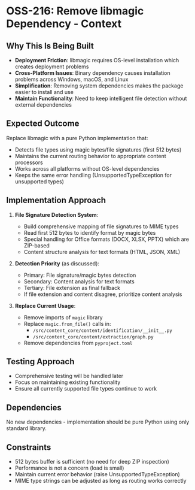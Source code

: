 # OSS-216: Remove libmagic Dependency - Context

## Why This Is Being Built

- **Deployment Friction**: libmagic requires OS-level installation which creates deployment problems
- **Cross-Platform Issues**: Binary dependency causes installation problems across Windows, macOS, and Linux
- **Simplification**: Removing system dependencies makes the package easier to install and use
- **Maintain Functionality**: Need to keep intelligent file detection without external dependencies

## Expected Outcome

Replace libmagic with a pure Python implementation that:
- Detects file types using magic bytes/file signatures (first 512 bytes)
- Maintains the current routing behavior to appropriate content processors
- Works across all platforms without OS-level dependencies
- Keeps the same error handling (UnsupportedTypeException for unsupported types)

## Implementation Approach

1. **File Signature Detection System**:
   - Build comprehensive mapping of file signatures to MIME types
   - Read first 512 bytes to identify format by magic bytes
   - Special handling for Office formats (DOCX, XLSX, PPTX) which are ZIP-based
   - Content structure analysis for text formats (HTML, JSON, XML)

2. **Detection Priority** (as discussed):
   - Primary: File signature/magic bytes detection
   - Secondary: Content analysis for text formats
   - Tertiary: File extension as final fallback
   - If file extension and content disagree, prioritize content analysis

3. **Replace Current Usage**:
   - Remove imports of `magic` library
   - Replace `magic.from_file()` calls in:
     - `/src/content_core/content/identification/__init__.py`
     - `/src/content_core/content/extraction/graph.py`
   - Remove dependencies from `pyproject.toml`

## Testing Approach

- Comprehensive testing will be handled later
- Focus on maintaining existing functionality
- Ensure all currently supported file types continue to work

## Dependencies

No new dependencies - implementation should be pure Python using only standard library.

## Constraints

- 512 bytes buffer is sufficient (no need for deep ZIP inspection)
- Performance is not a concern (load is small)
- Maintain current error behavior (raise UnsupportedTypeException)
- MIME type strings can be adjusted as long as routing works correctly